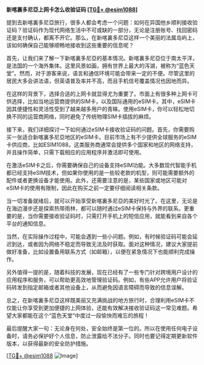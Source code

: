 **新喀裏多尼亞上网卡怎么收验证码 [[TG💪+ @esim1088](https://t.me/s/esim1088)]**

提到去新喀裏多尼亞旅行，很多人都会考虑一个问题：如何在异国他乡顺利接收验证码？验证码作为现代网络生活中不可或缺的一部分，无论是注册账号、找回密码还是支付确认，都离不开它。那么，在新喀裏多尼亞这样一个美丽的法属岛屿上，该如何确保自己能够顺畅地接收到这些重要的信息呢？

首先，让我们来了解一下新喀裏多尼亞的基本情况。新喀裏多尼亞位于南太平洋，是法国的一个海外集体。这里风景如画，拥有世界上最大的泻湖，被称为“蓝色天堂”。然而，对于游客来说，语言和通信环境可能会带来一定的不便。尽管这里的居民大多会讲法语，但英语普及率并不高，而且手机信号覆盖情况也因地而异。

在这样的背景下，选择合适的上网卡就显得尤为重要了。市面上有很多种上网卡可供选择，比如当地运营商提供的SIM卡，以及国际通用的eSIM卡。其中，eSIM卡因其便捷性和灵活性受到了越来越多用户的青睐。使用eSIM卡，你可以轻松地切换不同的运营商网络，同时避免了传统物理SIM卡插拔的麻烦。

接下来，我们详细探讨一下如何通过eSIM卡接收验证码的问题。首先，你需要购买一张适合新喀裏多尼亞地区的eSIM卡。目前市场上有不少提供全球服务的eSIM卡供应商，比如ESIM1088。这类服务商通常会提供多个国家和地区的网络支持，并且操作简单，只需下载相应的应用程序并激活即可使用。

在激活eSIM卡之后，你需要确保自己的设备支持eSIM功能。大多数现代智能手机都已经支持eSIM技术，但如果你使用的是一些较老款的机型，则可能需要额外的配件或者更换设备才能使用。此外，还需要注意的是，某些国家或地区可能对eSIM卡的使用有限制，因此在购买之前一定要仔细阅读相关条款。

当一切准备就绪后，就可以开始享受新喀裏多尼亞的美好时光了。在这里，无论是在海边漫步还是探索热带雨林，都可以随时通过eSIM卡保持与外界的联系。更重要的是，当你需要接收验证码时，只需打开手机上的短信应用，就能看到来自各个平台的通知信息。

当然，在实际操作过程中，可能会遇到一些小问题。例如，有时候验证码可能会延迟到达，或者因为网络不稳定而导致无法及时获取。面对这种情况，建议大家提前做好准备，比如设置备用联系方式（如邮箱），以便在紧急情况下也能顺利完成操作。

另外值得一提的是，随着科技的发展，现在已经有了一些专门针对跨境用户设计的应用程序和服务，可以帮助更高效地管理验证码。例如，有些APP允许用户将验证码转发到指定邮箱或者其他设备上，从而避免因语言障碍而导致的信息误解。

总之，在新喀裏多尼亞这样既美丽又充满挑战的地方旅行时，合理利用eSIM卡不仅能让你享受到更加便捷的上网体验，还能有效解决接收验证码这一常见难题。希望大家都能在这个“蓝色天堂”中度过一段愉快而难忘的旅程！

最后提醒大家一句：无论身在何处，安全始终是第一位的。所以在使用任何电子设备时，请务必保护好个人信息，防止泄露给不法分子。同时也要记得定期更新软件版本，以获得最新的安全防护措施。

[[TG💪+ @esim1088](https://t.me/s/esim1088) ![Image](https://i.postimg.cc/4NQfJmqS/Snipaste-2025-05-13-00-14-12.png)]